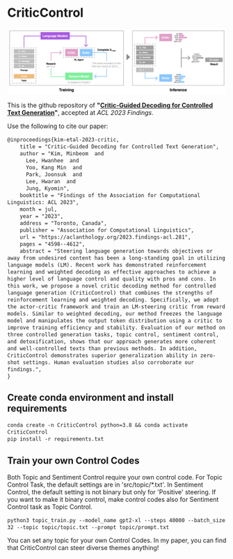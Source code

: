 # CriticControl

![alt text](Overview.png "Main Figure")

This is the github repository of **"[Critic-Guided Decoding for Controlled Text Generation](https://aclanthology.org/2023.findings-acl.281/)"**, accepted at *ACL 2023 Findings*.

Use the following to cite our paper:

```
@inproceedings{kim-etal-2023-critic,
    title = "Critic-Guided Decoding for Controlled Text Generation",
    author = "Kim, Minbeom  and
      Lee, Hwanhee  and
      Yoo, Kang Min  and
      Park, Joonsuk  and
      Lee, Hwaran  and
      Jung, Kyomin",
    booktitle = "Findings of the Association for Computational Linguistics: ACL 2023",
    month = jul,
    year = "2023",
    address = "Toronto, Canada",
    publisher = "Association for Computational Linguistics",
    url = "https://aclanthology.org/2023.findings-acl.281",
    pages = "4598--4612",
    abstract = "Steering language generation towards objectives or away from undesired content has been a long-standing goal in utilizing language models (LM). Recent work has demonstrated reinforcement learning and weighted decoding as effective approaches to achieve a higher level of language control and quality with pros and cons. In this work, we propose a novel critic decoding method for controlled language generation (CriticControl) that combines the strengths of reinforcement learning and weighted decoding. Specifically, we adopt the actor-critic framework and train an LM-steering critic from reward models. Similar to weighted decoding, our method freezes the language model and manipulates the output token distribution using a critic to improve training efficiency and stability. Evaluation of our method on three controlled generation tasks, topic control, sentiment control, and detoxification, shows that our approach generates more coherent and well-controlled texts than previous methods. In addition, CriticControl demonstrates superior generalization ability in zero-shot settings. Human evaluation studies also corroborate our findings.",
}
```

## Create conda environment and install requirements
```
conda create -n CriticControl python=3.8 && conda activate CriticControl
pip install -r requirements.txt
```

## Train your own Control Codes
Both Topic and Sentiment Control require your own control code. For Topic Control Task, the default settings are in 'src/topic/*.txt'. In Sentiment Control, the default setting is not binary but only for 'Positive' steering. If you want to make it binary control, make control codes also for Sentiment Control task as Topic Control.

```
python3 topic_train.py --model_name gpt2-xl --steps 40000 --batch_size 32 --topic topic/topic.txt --prompt topic/prompt.txt
```

You can set any topic for your own Control Codes. In my paper, you can find that CriticControl can steer diverse themes anything!
